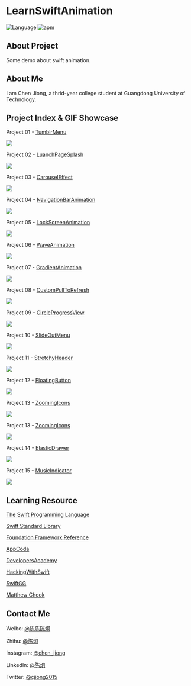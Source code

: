 # LearnSwiftAnimation

![Language](https://img.shields.io/badge/language-Swift-orange.svg) [![apm](https://img.shields.io/apm/l/vim-mode.svg?maxAge=2592000)]()

## About Project

Some demo about swift animation.

## About Me

I am Chen Jiong, a thrid-year college student at Guangdong University of Technology.

## Project Index & GIF Showcase

Project 01 - [TumblrMenu](https://github.com/cjiong/LearnSwiftAnimation/tree/master/Project%2001%20-%20TumblrMenu)

![](https://github.com/cjiong/LearnSwiftAnimation/blob/master/Project%2001%20-%20TumblrMenu/TumblrMenu.gif)

Project 02 - [LuanchPageSplash](https://github.com/cjiong/LearnSwiftAnimation/tree/master/Project%2002%20-%20LuanchPageSplash)

![](https://github.com/cjiong/LearnSwiftAnimation/blob/master/Project%2002%20-%20LuanchPageSplash/LuanchPageSplash.gif)

Project 03 - [CarouselEffect](https://github.com/cjiong/LearnSwiftAnimation/tree/master/Project%2003%20-%20CarouselEffect)

![](https://github.com/cjiong/LearnSwiftAnimation/blob/master/Project%2003%20-%20CarouselEffect/CarouselEffect.gif)

Project 04 - [NavigationBarAnimation](https://github.com/cjiong/LearnSwiftAnimation/tree/master/Project%2004%20-%20NavigationBarAnimation)

![](https://github.com/cjiong/LearnSwiftAnimation/blob/master/Project%2004%20-%20NavigationBarAnimation/NavigationBarAnimation.gif)

Project 05 - [LockScreenAnimation](https://github.com/cjiong/LearnSwiftAnimation/tree/master/Project%2005%20-%20LockScreenAnimation)

![](https://github.com/cjiong/LearnSwiftAnimation/blob/master/Project%2005%20-%20LockScreenAnimation/LockScreenAnimation.gif)

Project 06 - [WaveAnimation](https://github.com/cjiong/LearnSwiftAnimation/tree/master/Project%2006%20-%20WaveAnimation)

![](https://github.com/cjiong/LearnSwiftAnimation/blob/master/Project%2006%20-%20WaveAnimation/WaveAnimation.gif)

Project 07 - [GradientAnimation](https://github.com/cjiong/LearnSwiftAnimation/tree/master/Project%2007%20-%20GradientAnimation)

![](https://github.com/cjiong/LearnSwiftAnimation/blob/master/Project%2007%20-%20GradientAnimation/GradientAnimation.gif)

Project 08 - [CustomPullToRefresh](https://github.com/cjiong/LearnSwiftAnimation/tree/master/Project%2008%20-%20CustomPullToRefresh)

![](https://github.com/cjiong/LearnSwiftAnimation/blob/master/Project%2008%20-%20CustomPullToRefresh/CustomPullToRefresh.gif)

Project 09 - [CircleProgressView](https://github.com/cjiong/LearnSwiftAnimation/tree/master/Project%2009%20-%20CircleProgressView)

![](https://github.com/cjiong/LearnSwiftAnimation/blob/master/Project%2009%20-%20CircleProgressView/CircleProgressView.gif)

Project 10 - [SlideOutMenu](https://github.com/cjiong/LearnSwiftAnimation/tree/master/Project%2010%20-%20SlideOutMenu)

![](https://github.com/cjiong/LearnSwiftAnimation/blob/master/Project%2010%20-%20SlideOutMenu/SlideOutMenu.gif)

Project 11 - [StretchyHeader](https://github.com/cjiong/LearnSwiftAnimation/tree/master/Project%2011%20-%20StretchyHeader)

![](https://github.com/cjiong/LearnSwiftAnimation/blob/master/Project%2011%20-%20StretchyHeader/StretchyHeader.gif)

Project 12 - [FloatingButton](https://github.com/cjiong/LearnSwiftAnimation/tree/master/Project%2012%20-%20FloatingButton)

![](https://github.com/cjiong/LearnSwiftAnimation/blob/master/Project%2012%20-%20FloatingButton/FloatingButton.gif)

Project 13 - [ZoomingIcons](https://github.com/cjiong/LearnSwiftAnimation/tree/master/Project%2013%20-%20ZoomingIcons)

![](https://github.com/cjiong/LearnSwiftAnimation/blob/master/Project%2013%20-%20ZoomingIcons/ZoomingIcons.gif)

Project 13 - [ZoomingIcons](https://github.com/cjiong/LearnSwiftAnimation/tree/master/Project%2013%20-%20ZoomingIcons)

![](https://github.com/cjiong/LearnSwiftAnimation/blob/master/Project%2013%20-%20ZoomingIcons/ZoomingIcons.gif)

Project 14 - [ElasticDrawer](https://github.com/cjiong/LearnSwiftAnimation/tree/master/Project%2014%20-%20ElasticDrawer)

![](https://github.com/cjiong/LearnSwiftAnimation/blob/master/Project%2014%20-%20ElasticDrawer/ElasticDrawer.gif)

Project 15 - [MusicIndicator](https://github.com/cjiong/LearnSwiftAnimation/tree/master/Project%2015%20-%20MusicIndicator)

![](https://github.com/cjiong/LearnSwiftAnimation/blob/master/Project%2015%20-%20MusicIndicator/MusicIndicator.gif)


## Learning Resource

[The Swift Programming Language](https://developer.apple.com/library/prerelease/content/documentation/Swift/Conceptual/Swift_Programming_Language/index.html)

[Swift Standard Library](https://developer.apple.com/reference/swift)

[Foundation Framework Reference](https://developer.apple.com/library/ios/documentation/Cocoa/Reference/Foundation/ObjC_classic/index.html#classes)

[AppCoda](http://www.appcoda.com/)

[DevelopersAcademy](http://developersacademy.io/blog/)

[HackingWithSwift](https://www.hackingwithswift.com/)

[SwiftGG](http://swift.gg)

[Matthew Cheok](http://blog.matthewcheok.com/)

## Contact Me

Weibo: [@陈陈陈炯](http://weibo.com/u/2415589437)

Zhihu: [@陈炯](https://www.zhihu.com/people/chen-jiong-52-35)

Instagram: [@chen_jiong](https://www.instagram.com/chen_jiong)

LinkedIn: [@陈炯](https://www.linkedin.com/in/%E7%82%AF-%E9%99%88-17a831b7)

Twitter: [@cjiong2015](https://twitter.com/cjiong2015)
## 


